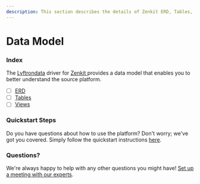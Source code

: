 ```yaml
---
description: This section describes the details of Zenkit ERD, Tables, and Views.
---
```


# Data Model

### Index

The  [Lyftrondata](https://www.lyftrondata.com/) driver for [Zenkit](https://www.lyftrondata.com/integration/zenkit/)[ ](https://www.lyftrondata.com/integration/zenkit/)provides a data model that enables you to better understand the source platform.

* [ ] [ERD](../../../business-analytics/zenkit/data-model/erd.md)
* [ ] [Tables](../../../business-analytics/zenkit/data-model/tables.md)
* [ ] [Views](../../../business-analytics/zenkit/data-model/views.md)

### Quickstart Steps

Do you have questions about how to use the platform? Don't worry; we've got you covered. Simply follow the quickstart instructions [here](../../../../quickstart-steps.md).

### Questions? <a href="#questions" id="questions"></a>

We're always happy to help with any other questions you might have! [Set up a meeting with our experts](https://www.lyftrondata.com/book-a-meeting/).

